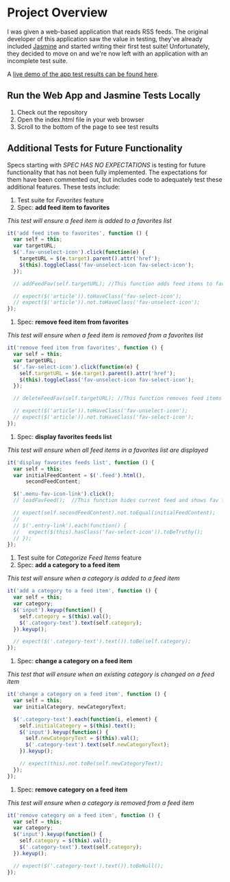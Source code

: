 # Project Overview

I was given a web-based application that reads RSS feeds. The original developer of this application saw the value in testing, they've already included [Jasmine](http://jasmine.github.io/) and started writing their first test suite! Unfortunately, they decided to move on and we're now left with an application with an incomplete test suite.

A [live demo of the app test results can be found here](http://arosa81.github.io/jasminetestdrivendev/).


## Run the Web App and Jasmine Tests Locally

1. Check out the repository
2. Open the index.html file in your web browser
3. Scroll to the bottom of the page to see test results

## Additional Tests for Future Functionality

Specs starting with *SPEC HAS NO EXPECTATIONS* is testing for future functionality that has not been fully implemented. The expectations for them have been commented out, but includes code to adequately test these additional features. These tests include:

1. Test suite for *Favorites* feature
  1. Spec: **add feed item to favorites**

   *This test will ensure a feed item is added to a favorites list*
  ```javascript
  it('add feed item to favorites', function () {
    var self = this;
    var targetURL;
    $('.fav-unselect-icon').click(function(e) {
      targetURL = $(e.target).parent().attr('href');
      $(this).toggleClass('fav-unselect-icon fav-select-icon');
    });

    // addFeedFav(self.targetURL); //This function adds feed items to favorites list

    // expect($('article')).toHaveClass('fav-select-icon');
    // expect($('article')).not.toHaveClass('fav-unselect-icon');
  });
  ```

  1. Spec: **remove feed item from favorites**

   *This test will ensure when a feed item is removed from a favorites list*
  ```javascript
  it('remove feed item from favorites', function () {
    var self = this;
    var targetURL;
    $('.fav-select-icon').click(function(e) {
      self.targetURL = $(e.target).parent().attr('href');
      $(this).toggleClass('fav-unselect-icon fav-select-icon');
    });

    // deleteFeedFav(self.targetURL); //This function removes feed items from favorites list

    // expect($('article')).toHaveClass('fav-unselect-icon');
    // expect($('article')).not.toHaveClass('fav-select-icon');
  });
  ```

  1. Spec: **display favorites feeds list**

   *This test will ensure when all feed items in a favorites list are displayed*
  ```javascript
  it('display favorites feeds list', function () {
    var self = this;
    var initialFeedContent = $('.feed').html(),
        secondFeedContent;

    $('.menu-fav-icon-link').click();
    // loadFavFeed();  //This function hides current feed and shows fav feed

    // expect(self.secondFeedContent).not.toEqual(initialFeedContent);
    //
    // $('.entry-link').each(function() {
    //   expect($(this).hasClass('fav-select-icon')).toBeTruthy();
    // });
  });
  ```

1. Test suite for *Categorize Feed Items* feature
  1. Spec: **add a category to a feed item**

   *This test will ensure when a category is added to a feed item*
  ```javascript
  it('add a category to a feed item', function () {
    var self = this;
    var category;
    $('input').keyup(function() {
      self.category = $(this).val();
      $('.category-text').text(self.category);
    }).keyup();

    // expect($('.category-text').text()).toBe(self.category);
  });
  ```

  1. Spec: **change a category on a feed item**

   *This test that will ensure when an existing category is changed on a feed item*
  ```javascript
  it('change a category on a feed item', function () {
    var self = this;
    var initialCategory, newCategoryText;

    $('.category-text').each(function(i, element) {
      self.initialCategory = $(this).text();
      $('input').keyup(function() {
        self.newCategoryText = $(this).val();
        $('.category-text').text(self.newCategoryText);
      }).keyup();

      // expect(this).not.toBe(self.newCategoryText);
    });
  });
  ```

  1. Spec: **remove category on a feed item**

   *This test will ensure when a category is removed from a feed item*
  ```javascript
  it('remove category on a feed item', function () {
    var self = this;
    var category;
    $('input').keyup(function() {
      self.category = $(this).val();
      $('.category-text').text(self.category);
    }).keyup();

    // expect($('.category-text').text()).toBeNull();
  });
  ```
